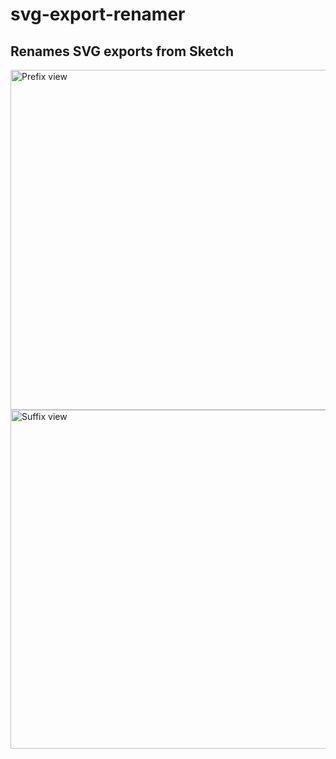 # svg-export-renamer
## Renames SVG exports from Sketch

<img width="544" alt="Prefix view" src="https://user-images.githubusercontent.com/3017967/50994833-27818c80-14d2-11e9-8b2d-f4e55a96b148.png">
<img width="542" alt="Suffix view" src="https://user-images.githubusercontent.com/3017967/50994841-2badaa00-14d2-11e9-9498-c081a51036fe.png">
